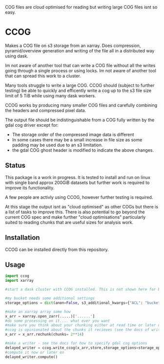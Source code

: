 COG files are cloud optimised for reading but writing large COG files isnt so easy.

# CCOG

Makes a COG file on s3 storage from an xarray. Does compression, pyramid/overview generation and writing of the file all in a distributed way using dask.

Im not aware of another tool that can write a COG file without all the writes going through a single process or using locks. Im not aware of another tool that can spread this work to a cluster.

Many tools struggle to write a large COG. CCOG should (subject to further testing) be able to quickly and efficently write a cog up to the s3 file size limit of 5 TiB while using many dask workers.

CCOG works by producing many smaller COG files and carefully combining the headers and compressed pixel data.

The output file should be indistinguishable from a COG fully written by the gdal cog driver except for:
- The storage order of the compressed image data is different
- In some cases there may be a small increase in file size as some padding may be used due to an s3 limitation.
- the gdal COG ghost header is modified to indicate the above changes.

## Status

This package is a work in progress. It is tested to install and run on linux with single band approx 200GiB datasets but further work is required to improve its functionality.

A few people are activly using CCOG, however further testing is required.

At this stage the output isnt as "cloud optimised" as other COGs but there is a list of tasks to improve this. There is also potential to go beyond the current COG spec and make further "cloud optimisations" particularly suited to reading chunks that are useful sizes for analysis work.

## Installation

CCOG can be installed directly from this repository.

## Usage

```python
import ccog
import xarray

#start a dask cluster with CCOG installed. This is not shown here for brevity and users are likely already familiar with how to do this on their system.

#my bucket needs some additional settings
storage_options = dict(anon=False, s3_additional_kwargs={"ACL": "bucket-owner-full-control"})

#make an xarray array some how
x_arr = xarray.open_zarr(.....)['......']
#do some processing on it.... what ever you want
#make sure you think about your chunking either at read time or later on
#ccog is opinionated about the chunks it recieves (see the docs of write_ccog) 
x_arr = x_arr.rechunk(chunks= 2**14)

#make a writer - see the docs for how to specify gdal cog options
delayed_writer = ccog.write_ccog(x_arr,store,storage_options=storage_options)
#compute it now or later on
delayed_writer.compute()
```
    
